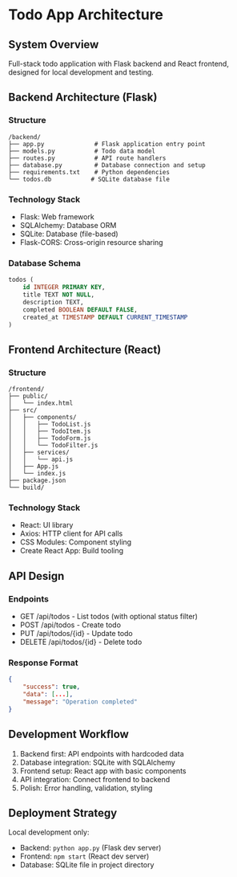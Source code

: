 # Todo App Architecture

## System Overview

Full-stack todo application with Flask backend and React frontend, designed for local development and testing.

## Backend Architecture (Flask)

### Structure
```
/backend/
├── app.py              # Flask application entry point
├── models.py           # Todo data model
├── routes.py           # API route handlers
├── database.py         # Database connection and setup
├── requirements.txt    # Python dependencies
└── todos.db           # SQLite database file
```

### Technology Stack
- Flask: Web framework
- SQLAlchemy: Database ORM
- SQLite: Database (file-based)
- Flask-CORS: Cross-origin resource sharing

### Database Schema
```sql
todos (
    id INTEGER PRIMARY KEY,
    title TEXT NOT NULL,
    description TEXT,
    completed BOOLEAN DEFAULT FALSE,
    created_at TIMESTAMP DEFAULT CURRENT_TIMESTAMP
)
```

## Frontend Architecture (React)

### Structure
```
/frontend/
├── public/
│   └── index.html
├── src/
│   ├── components/
│   │   ├── TodoList.js
│   │   ├── TodoItem.js
│   │   ├── TodoForm.js
│   │   └── TodoFilter.js
│   ├── services/
│   │   └── api.js
│   ├── App.js
│   └── index.js
├── package.json
└── build/
```

### Technology Stack
- React: UI library
- Axios: HTTP client for API calls
- CSS Modules: Component styling
- Create React App: Build tooling

## API Design

### Endpoints
- GET /api/todos - List todos (with optional status filter)
- POST /api/todos - Create todo
- PUT /api/todos/{id} - Update todo
- DELETE /api/todos/{id} - Delete todo

### Response Format
```json
{
    "success": true,
    "data": [...],
    "message": "Operation completed"
}
```

## Development Workflow

1. Backend first: API endpoints with hardcoded data
2. Database integration: SQLite with SQLAlchemy
3. Frontend setup: React app with basic components
4. API integration: Connect frontend to backend
5. Polish: Error handling, validation, styling

## Deployment Strategy

Local development only:
- Backend: `python app.py` (Flask dev server)
- Frontend: `npm start` (React dev server)
- Database: SQLite file in project directory